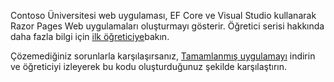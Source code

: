 Contoso Üniversitesi web uygulaması, EF Core ve Visual Studio kullanarak Razor Pages Web uygulamaları oluşturmayı gösterir. Öğretici serisi hakkında daha fazla bilgi için [ilk öğreticiye](xref:data/ef-rp/intro)bakın.

Çözemediğiniz sorunlarla karşılaşırsanız, [Tamamlanmış uygulamayı](https://github.com/aspnet/AspNetCore.Docs/tree/master/aspnetcore/data/ef-rp/intro/samples) indirin ve öğreticiyi izleyerek bu kodu oluşturduğunuz şekilde karşılaştırın.
